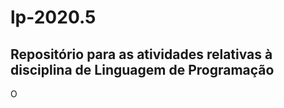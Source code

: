 # lp-2020.5
## Repositório para as atividades relativas à disciplina de Linguagem de Programação

O 
